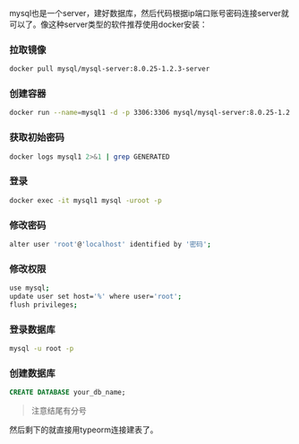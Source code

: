 mysql也是一个server，建好数据库，然后代码根据ip端口账号密码连接server就可以了。像这种server类型的软件推荐使用docker安装：

### 拉取镜像

```bash
docker pull mysql/mysql-server:8.0.25-1.2.3-server
```

### 创建容器

```bash
docker run --name=mysql1 -d -p 3306:3306 mysql/mysql-server:8.0.25-1.2.3-server --default-authentication-plugin=mysql_native_password
```

### 获取初始密码

```bash
docker logs mysql1 2>&1 | grep GENERATED
```

### 登录

```bash
docker exec -it mysql1 mysql -uroot -p
```

### 修改密码

```bash
alter user 'root'@'localhost' identified by '密码';
```

### 修改权限

```bash
use mysql;
update user set host='%' where user='root';
flush privileges;
```

### 登录数据库

```sh
mysql -u root -p
```

### 创建数据库

```sql
CREATE DATABASE your_db_name;
```

> 注意结尾有分号

然后剩下的就直接用typeorm连接建表了。
